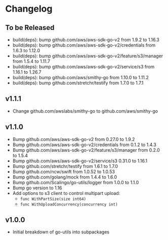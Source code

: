 # Changelog

## To be Released

* build(deps): bump github.com/aws/aws-sdk-go-v2 from 1.9.2 to 1.16.3
* build(deps): bump github.com/aws/aws-sdk-go-v2/credentials from 1.6.3 to 1.12.0
* build(deps): bump github.com/aws/aws-sdk-go-v2/feature/s3/manager from 1.5.4 to 1.11.7
* build(deps): bump github.com/aws/aws-sdk-go-v2/service/s3 from 1.16.1 to 1.26.7
* build(deps): bump github.com/aws/smithy-go from 1.10.0 to 1.11.2
* build(deps): bump github.com/stretchr/testify from 1.7.0 to 1.7.1

## v1.1.1

* Change github.com/awslabs/smithy-go to github.com/aws/smithy-go

## v1.1.0

* Bump github.com/aws/aws-sdk-go-v2 from 0.27.0 to 1.9.2
* Bump github.com/aws/aws-sdk-go-v2/credentials from 0.1.2 to 1.4.3
* Bump github.com/aws/aws-sdk-go-v2/feature/s3/manager from 0.2.0 to 1.5.4
* Bump github.com/aws/aws-sdk-go-v2/service/s3 0.31.0 to 1.16.1
* Bump github.com/stretchr/testify from 1.6.1 to 1.7.0
* Bump github.com/ncw/swift from 1.0.52 to 1.0.53
* Bump github.com/golang/mock from 1.4.4 to 1.6.0
* Bump github.com/Scalingo/go-utils/logger from 1.0.0 to 1.1.0
* Bump go version to 1.16
* Add options to s3 client to control multipart upload:
	* `func WithPartSize(size int64)`
	* `func WithUploadConcurrency(concurrency int)`

## v1.0.0

* Initial breakdown of go-utils into subpackages
